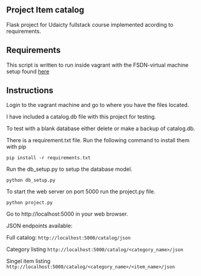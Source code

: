 ## Project Item catalog

Flask project for Udaicty fullstack course implemented acording to requirements.

## Requirements

This script is written to run inside vagrant with the FSDN-virtual machine setup found [here](https://github.com/udacity/fullstack-nanodegree-vm)

## Instructions

Login to the vagrant machine and go to where you have the files located.

I have included a catalog.db file with this project for testing.

To test with a blank database either delete or make a backup of catalog.db.

There is a requirement.txt file. Run the following command to install them with pip

`pip install -r requirements.txt`

Run the db_setup.py to setup the database model.

`python db_setup.py`

To start the web server on port 5000 run the project.py file.

`python project.py`

Go to http://localhost:5000 in your web browser.

JSON endpoints available:

Full catalog:
`http://localhost:5000/catalog/json`

Category listing
`http://localhost:5000/catalog/<category_name>/json`

Singel item listing
`http://localhost:5000/catalog/<category_name>/<item_name>/json`
